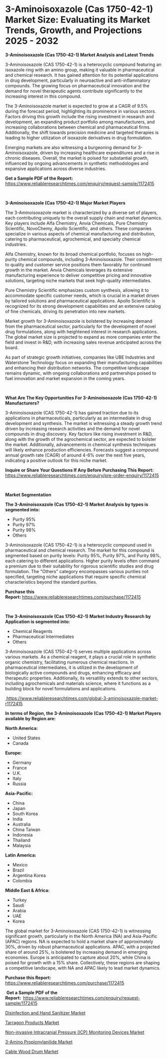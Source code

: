 <p><h1>3-Aminoisoxazole (Cas 1750-42-1) Market Size: Evaluating its Market Trends, Growth, and Projections 2025 - 2032</h1></p><p><strong>3-Aminoisoxazole (Cas 1750-42-1) Market Analysis and Latest Trends</strong></p>
<p><p>3-Aminoisoxazole (CAS 1750-42-1) is a heterocyclic compound featuring an isoxazole ring with an amino group, making it valuable in pharmaceutical and chemical research. It has gained attention for its potential applications in drug development, particularly in neuroactive and anti-inflammatory compounds. The growing focus on pharmaceutical innovation and the demand for novel therapeutic agents contribute significantly to the increasing interest in this compound.</p><p>The 3-Aminoisoxazole market is expected to grow at a CAGR of 9.5% during the forecast period, highlighting its prominence in various sectors. Factors driving this growth include the rising investment in research and development, an expanding product portfolio among manufacturers, and increasing collaborations between chemical and pharmaceutical firms. Additionally, the shift towards precision medicine and targeted therapies is leading to higher utilization of isoxazole derivatives in drug formulation.</p><p>Emerging markets are also witnessing a burgeoning demand for 3-Aminoisoxazole, driven by increasing healthcare expenditures and a rise in chronic diseases. Overall, the market is poised for substantial growth, influenced by ongoing advancements in synthetic methodologies and expansive applications across diverse industries.</p></p>
<p><strong>Get a Sample PDF of the Report:&nbsp;</strong> <a href="https://www.reliableresearchtimes.com/enquiry/request-sample/1172415?utm_campaign=2105&utm_medium=2&utm_source=Github&utm_content=ia&utm_term=02022025&utm_id=3-aminoisoxazole-cas-1750-42-1">https://www.reliableresearchtimes.com/enquiry/request-sample/1172415</a></p>
<p>&nbsp;</p>
<p><strong>3-Aminoisoxazole (Cas 1750-42-1) Major Market Players</strong></p>
<p><p>The 3-Aminoisoxazole market is characterized by a diverse set of players, each contributing uniquely to the overall supply chain and market dynamics. Key players include Alfa Chemistry, Anvia Chemicals, Pure Chemistry Scientific, NovoChemy, Apollo Scientific, and others. These companies specialize in various aspects of chemical manufacturing and distribution, catering to pharmaceutical, agrochemical, and specialty chemical industries.</p><p>Alfa Chemistry, known for its broad chemical portfolio, focuses on high-purity chemical compounds, including 3-Aminoisoxazole. Their commitment to quality and customer service positions them favorably for continued growth in the market. Anvia Chemicals leverages its extensive manufacturing experience to deliver competitive pricing and innovative solutions, targeting niche markets that seek high-quality intermediates.</p><p>Pure Chemistry Scientific emphasizes custom synthesis, allowing it to accommodate specific customer needs, which is crucial in a market driven by tailored solutions and pharmaceutical applications. Apollo Scientific is recognized for its strong development capabilities and an extensive catalog of fine chemicals, driving its penetration into new markets.</p><p>Market growth for 3-Aminoisoxazole is bolstered by increasing demand from the pharmaceutical sector, particularly for the development of novel drug formulations, along with heightened interest in research applications. The global market size is projected to expand as more companies enter the field and invest in R&D, with increasing sales revenue anticipated across the board.</p><p>As part of strategic growth initiatives, companies like UBE Industries and Waterstone Technology focus on expanding their manufacturing capabilities and enhancing their distribution networks. The competitive landscape remains dynamic, with ongoing collaborations and partnerships poised to fuel innovation and market expansion in the coming years.</p></p>
<p>&nbsp;</p>
<p><strong>What Are The Key Opportunities For 3-Aminoisoxazole (Cas 1750-42-1) Manufacturers?</strong></p>
<p><p>3-Aminoisoxazole (CAS 1750-42-1) has gained traction due to its applications in pharmaceuticals, particularly as an intermediate in drug development and synthesis. The market is witnessing a steady growth trend driven by increasing research activities and the demand for novel compounds in drug discovery. Key factors like rising investment in R&D, along with the growth of the agrochemical sector, are expected to bolster the market. Additionally, advancements in chemical synthesis techniques will likely enhance production efficiencies. Forecasts suggest a compound annual growth rate (CAGR) of around 4-6% over the next five years, indicating a positive outlook for this niche market.</p></p>
<p><strong>Inquire or Share Your Questions If Any Before Purchasing This Report:</strong> <a href="https://www.reliableresearchtimes.com/enquiry/pre-order-enquiry/1172415?utm_campaign=2105&utm_medium=2&utm_source=Github&utm_content=ia&utm_term=02022025&utm_id=3-aminoisoxazole-cas-1750-42-1">https://www.reliableresearchtimes.com/enquiry/pre-order-enquiry/1172415</a></p>
<p>&nbsp;</p>
<p><strong>Market Segmentation</strong></p>
<p><strong>The 3-Aminoisoxazole (Cas 1750-42-1) Market Analysis by types is segmented into:</strong></p>
<p><ul><li>Purity 95%</li><li>Purity 97%</li><li>Purity 98%</li><li>Others</li></ul></p>
<p><p>3-Aminoisoxazole (CAS 1750-42-1) is a heterocyclic compound used in pharmaceutical and chemical research. The market for this compound is segmented based on purity levels: Purity 95%, Purity 97%, and Purity 98%, each catering to different applications. Higher purity levels often command a premium due to their suitability for rigorous scientific studies and drug formulation. The "Others" category encompasses various purities not specified, targeting niche applications that require specific chemical characteristics beyond the standard purities.</p></p>
<p><strong>Purchase this Report:&nbsp;</strong><a href="https://www.reliableresearchtimes.com/purchase/1172415?utm_campaign=2105&utm_medium=2&utm_source=Github&utm_content=ia&utm_term=02022025&utm_id=3-aminoisoxazole-cas-1750-42-1">https://www.reliableresearchtimes.com/purchase/1172415</a></p>
<p>&nbsp;</p>
<p><strong>The 3-Aminoisoxazole (Cas 1750-42-1) Market Industry Research by Application is segmented into:</strong></p>
<p><ul><li>Chemical Reagents</li><li>Pharmaceutical Intermediates</li><li>Others</li></ul></p>
<p><p>3-Aminoisoxazole (CAS 1750-42-1) serves multiple applications across various markets. As a chemical reagent, it plays a crucial role in synthetic organic chemistry, facilitating numerous chemical reactions. In pharmaceutical intermediates, it is utilized in the development of biologically active compounds and drugs, enhancing efficacy and therapeutic properties. Additionally, its versatility extends to other sectors, including agrochemicals and materials science, where it functions as a building block for novel formulations and applications.</p></p>
<p><a href="https://www.reliableresearchtimes.com/global-3-aminoisoxazole-market-r1172415?utm_campaign=2105&utm_medium=2&utm_source=Github&utm_content=ia&utm_term=02022025&utm_id=3-aminoisoxazole-cas-1750-42-1">&nbsp;https://www.reliableresearchtimes.com/global-3-aminoisoxazole-market-r1172415</a></p>
<p><strong>In terms of Region, the 3-Aminoisoxazole (Cas 1750-42-1) Market Players available by Region are:</strong></p>
<p>
    <p> <strong> North America: </strong>
        <ul>
            <li>United States</li>
            <li>Canada</li>
        </ul>
        </p> 
    <p> <strong> Europe: </strong>
        <ul>
            <li>Germany</li>
            <li>France</li>
            <li>U.K.</li>
            <li>Italy</li>
            <li>Russia</li>
        </ul>
        </p> 
    <p> <strong> Asia-Pacific: </strong>
        <ul>
            <li>China</li>
            <li>Japan</li>
            <li>South Korea</li>
            <li>India</li>
            <li>Australia</li>
            <li>China Taiwan</li>
            <li>Indonesia</li>
            <li>Thailand</li>
            <li>Malaysia</li>
        </ul>
        </p> 
    <p> <strong> Latin America: </strong>
        <ul>
            <li>Mexico</li>
            <li>Brazil</li>
            <li>Argentina Korea</li>
            <li>Colombia</li>
        </ul>
        </p> 
    <p> <strong> Middle East & Africa: </strong>
        <ul>
            <li>Turkey</li>
            <li>Saudi</li>
            <li>Arabia</li>
            <li>UAE</li>
            <li>Korea</li>
        </ul>
    </p>
    </p>
<p><p>The global market for 3-Aminoisoxazole (CAS 1750-42-1) is witnessing significant growth, particularly in the North America (NA) and Asia-Pacific (APAC) regions. NA is expected to hold a market share of approximately 30%, driven by robust pharmaceutical applications. APAC, with a projected share of around 25%, is bolstered by increasing demand in emerging economies. Europe is anticipated to capture about 20%, while China is poised for growth with a 15% share. Collectively, these regions are shaping a competitive landscape, with NA and APAC likely to lead market dynamics.</p></p>
<p><strong>Purchase this Report: </strong><a href="https://www.reliableresearchtimes.com/purchase/1172415?utm_campaign=2105&utm_medium=2&utm_source=Github&utm_content=ia&utm_term=02022025&utm_id=3-aminoisoxazole-cas-1750-42-1">https://www.reliableresearchtimes.com/purchase/1172415</a></p>
<p>&nbsp;<strong>Get a Sample PDF of the Report:&nbsp;&nbsp;</strong><a href="https://www.reliableresearchtimes.com/enquiry/request-sample/1172415?utm_campaign=2105&utm_medium=2&utm_source=Github&utm_content=ia&utm_term=02022025&utm_id=3-aminoisoxazole-cas-1750-42-1">https://www.reliableresearchtimes.com/enquiry/request-sample/1172415</a></p>
<p><strong></strong></p>
<p><p><a href="https://www.linkedin.com/pulse/comprehensive-analysis-disinfection-hand-sanitizer-market-wuykf?utm_campaign=2105&utm_medium=2&utm_source=Github&utm_content=ia&utm_term=02022025&utm_id=3-aminoisoxazole-cas-1750-42-1">Disinfection and Hand Sanitizer Market</a></p><p><a href="https://www.linkedin.com/pulse/tarragon-products-market-size-analysis-2025-2032-sustained-sxtsf?utm_campaign=2105&utm_medium=2&utm_source=Github&utm_content=ia&utm_term=02022025&utm_id=3-aminoisoxazole-cas-1750-42-1">Tarragon Products Market</a></p><p><a href="https://www.linkedin.com/pulse/based-recent-analysis-non-invasive-intracranial-pressure-4t5mf?utm_campaign=2105&utm_medium=2&utm_source=Github&utm_content=ia&utm_term=02022025&utm_id=3-aminoisoxazole-cas-1750-42-1">Non-invasive Intracranial Pressure (ICP) Monitoring Devices Market</a></p><p><a href="https://www.linkedin.com/pulse/3-amino-propionylanilide-market-assessment-predictive-metrics-cu17f?utm_campaign=2105&utm_medium=2&utm_source=Github&utm_content=ia&utm_term=02022025&utm_id=3-aminoisoxazole-cas-1750-42-1">3-Amino Propionylanilide Market</a></p><p><a href="https://www.linkedin.com/pulse/cable-wood-drum-market-size-growth-135-cagr-from-2025-2032-nomuf?utm_campaign=2105&utm_medium=2&utm_source=Github&utm_content=ia&utm_term=02022025&utm_id=3-aminoisoxazole-cas-1750-42-1">Cable Wood Drum Market</a></p></p>